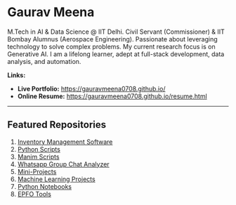 # Gaurav Meena

M.Tech in AI & Data Science @ IIT Delhi. Civil Servant (Commissioner) & IIT Bombay Alumnus (Aerospace Engineering). Passionate about leveraging technology to solve complex problems. My current research focus is on Generative AI. I am a lifelong learner, adept at full-stack development, data analysis, and automation.

**Links:**
*   **Live Portfolio:** https://gauravmeena0708.github.io/
*   **Online Resume:** https://gauravmeena0708.github.io/resume.html

---

## Featured Repositories

1. [Inventory Management Software](https://github.com/gauravmeena0708/inventory-management-software-laravel)
2. [Python Scripts](https://github.com/gauravmeena0708/python-programming)
3. [Manim Scripts](https://github.com/gauravmeena0708/manim-scripts)
4. [Whatsapp Group Chat Analyzer](https://github.com/gauravmeena0708/whatsapp-group-chat-analyzer)
5. [Mini-Projects](https://github.com/gauravmeena0708/projects)
6. [Machine Learning Projects](https://github.com/gauravmeena0708/Machine-Learning)
7. [Python Notebooks](https://github.com/gauravmeena0708/python-notebooks)
8. [EPFO Tools](https://github.com/gauravmeena0708/epftools)
